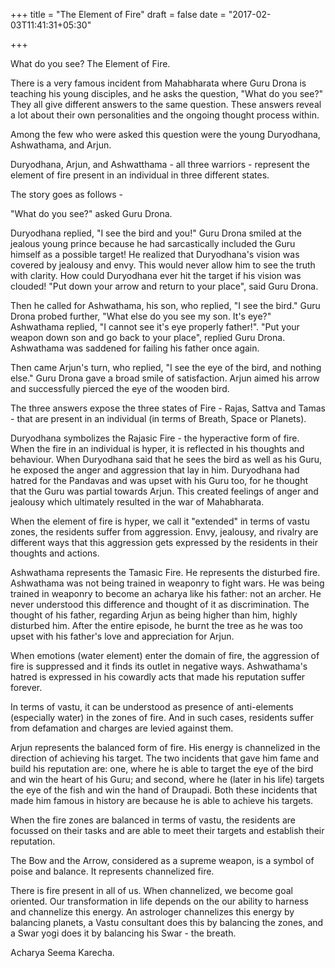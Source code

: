 +++
title = "The Element of Fire"
draft = false
date = "2017-02-03T11:41:31+05:30"

+++

What do you see? The Element of Fire.

There is a very famous incident from Mahabharata where Guru Drona is teaching his young disciples, and he asks the question, "What do you see?" They all give different answers to the same question. These answers reveal a lot about their own personalities and the ongoing thought process within.

Among the few who were asked this question were the young Duryodhana, Ashwathama, and Arjun.

Duryodhana, Arjun, and Ashwatthama - all three warriors - represent the element of fire present in an individual in three different states.

The story goes as follows -

"What do you see?" asked Guru Drona.

Duryodhana replied, "I see the bird and you!" Guru Drona smiled at the jealous young prince because he had sarcastically included the Guru himself as a possible target! He realized that Duryodhana's vision was covered by jealousy and envy. This would never allow him to see the truth with clarity. How could Duryodhana ever hit the target if his vision was clouded! "Put down your arrow and return to your place", said Guru Drona.

Then he called for Ashwathama, his son, who replied, "I see the bird." Guru Drona probed further, "What else do you see my son. It's eye?" Ashwathama replied, "I cannot see it's eye properly father!". "Put your weapon down son and go back to your place", replied Guru Drona. Ashwathama was saddened for failing his father once again.

Then came Arjun's turn, who replied, "I see the eye of the bird, and nothing else." Guru Drona gave a broad smile of satisfaction. Arjun aimed his arrow and successfully pierced the eye of the wooden bird.

The three answers expose the three states of Fire - Rajas, Sattva and Tamas - that are present in an individual (in terms of Breath, Space or Planets).

Duryodhana symbolizes the Rajasic Fire - the hyperactive form of fire. When the fire in an individual is hyper, it is reflected in his thoughts and behaviour. When Duryodhana said that he sees the bird as well as his Guru, he exposed the anger and aggression that lay in him. Duryodhana had hatred for the Pandavas and was upset with his Guru too, for he thought that the Guru was partial towards Arjun. This created feelings of anger and jealousy which ultimately resulted in the war of Mahabharata.

When the element of fire is hyper, we call it "extended" in terms of vastu zones, the residents suffer from aggression. Envy, jealousy, and rivalry are different ways that this aggression gets expressed by the residents in their thoughts and actions.

Ashwathama represents the Tamasic Fire. He represents the disturbed fire. Ashwathama was not being trained in weaponry to fight wars. He was being trained in weaponry to become an acharya like his father: not an archer. He never understood this difference and thought of it as discrimination. The thought of his father, regarding Arjun as being higher than him, highly disturbed him. After the entire episode, he burnt the tree as he was too upset with his father's love and appreciation for Arjun.

When emotions (water element) enter the domain of fire, the aggression of fire is suppressed and it finds its outlet in negative ways. Ashwathama's hatred is expressed in his cowardly acts that made his reputation suffer forever.

In terms of vastu, it can be understood as presence of anti-elements (especially water) in the zones of fire. And in such cases, residents suffer from defamation and charges are levied against them.

Arjun represents the balanced form of fire. His energy is channelized in the direction of achieving his target. The two incidents that gave him fame and build his reputation are: one, where he is able to target the eye of the bird and win the heart of his Guru; and second, where he (later in his life) targets the eye of the fish and win the hand of Draupadi. Both these incidents that made him famous in history are because he is able to achieve his targets.

When the fire zones are balanced in terms of vastu, the residents are focussed on their tasks and are able to meet their targets and establish their reputation.

The Bow and the Arrow, considered as a supreme weapon, is a symbol of poise and balance. It represents channelized fire.

There is fire present in all of us. When channelized, we become goal oriented. Our transformation in life depends on the our ability to harness and channelize this energy. An astrologer channelizes this energy by balancing planets, a Vastu consultant does this by balancing the zones, and a Swar yogi does it by balancing his Swar - the breath.

Acharya Seema Karecha.
